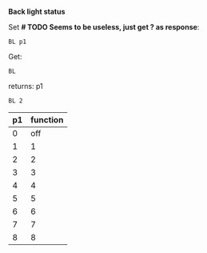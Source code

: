 __Back light status__

Set **# TODO Seems to be useless, just get ? as response**:

	BL p1

Get:

	BL

returns: p1

`BL 2`

|p1|function|
|---|---|
|0|off
|1|1
|2|2
|3|3
|4|4
|5|5
|6|6
|7|7
|8|8


